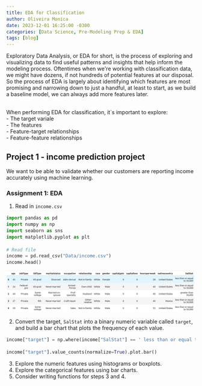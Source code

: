 ```yaml
---
title: EDA for Classification
author: Oliveira Monica
date: 2023-12-01 16:25:00 -0300
categories: [Data Science, Pre-Modeling Prep & EDA]
tags: [blog]
---
```


Exploratory Data Analysis, or EDA for short, is the process of exploring and visualizing data to find useful patterns and insights that help inform the modeling process.
Oftentimes when we're working with classification data, we might have dozens, if not hundreds of potential features at our disposal. <br>
So the process of EDA is largely about identifying which features are most promising and narrowing down to just a handful, at least to start, as we build a baseline model, we can always add more features later.

<br>
When performing EDA for classification, it`s important to explore: <br>
- The target variale  <br>
- The features  <br>
- Feature-target relationships  <br>
- Feature-feature relationships  <br>

## Project 1 - income prediction project <br>
We want to be able to validate whether our customers are reporting income accurately using machine learning.

### Assignment 1: EDA

1. Read in `income.csv`

````python
import pandas as pd
import numpy as np
import seaborn as sns
import matplotlib.pyplot as plt

# Read file
income = pd.read_csv("Data/income.csv")
income.head()
````
![head](/assets/img_data_science/income-read.png)


2. Convert the target, `SalStat` into a binary numeric variable called `target`, and build a bar chart that plots the frequency of each value.

````python
income["target"] = np.where(income["SalStat"] == ' less than or equal to 50,000', 0, 1)

income["target"].value_counts(normalize=True).plot.bar()
````

3. Explore the numeric features using histograms or boxplots.
4. Explore the categorical features using bar charts.
5. Consider writing functions for steps 3 and 4.

























